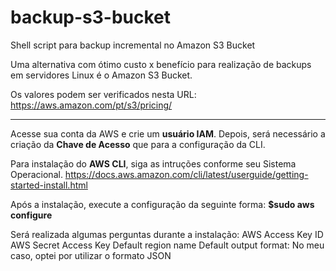 # backup-s3-bucket
Shell script para backup incremental no Amazon S3 Bucket

Uma alternativa com ótimo custo x benefício para realização de backups em servidores Linux é o Amazon S3 Bucket.

Os valores podem ser verificados nesta URL: https://aws.amazon.com/pt/s3/pricing/

<hr>
Acesse sua conta da AWS e crie um <b>usuário IAM</b>. Depois, será necessário a criação da <b>Chave de Acesso</b> que para a configuração da CLI.

Para instalação do <b>AWS CLI</b>, siga as intruções conforme seu Sistema Operacional.
https://docs.aws.amazon.com/cli/latest/userguide/getting-started-install.html

Após a instalação, execute a configuração da seguinte forma: <b>$sudo aws configure</b>

Será realizada algumas perguntas durante a instalação:
AWS Access Key ID
AWS Secret Access Key
Default region name
Default output format: No meu caso, optei por utilizar o formato JSON

